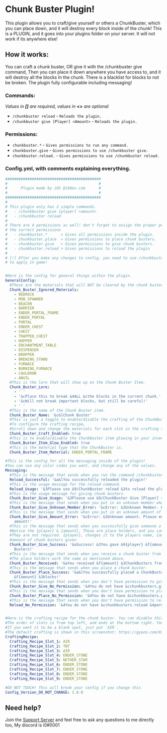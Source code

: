 # Chunk Buster Plugin!
This plugin allows you to craft/give yourself or others a ChunkBuster, which you can place down, and it will destroy every block inside of the chunk!
This is a PLUGIN, and it goes into your plugins folder on your server. It will not work if its anywhere else!

## How it works:
You can craft a chunk buster, OR give it with the /chunkbuster give command, Then you can place it down anywhere you have access to, and it will destroy all the blocks 
In the chunk. There is a blacklist for blocks to not be broken. The plugin fully configurable including messaging!

### Commands:
*Values in **[]** are required, values in **<>** are optional*
 - ```/chunkbuster reload```                   - ``Reloads the plugin.``
 - ```/chunkbuster give [Player] <Amount>```   - ``Reloads the plugin.``


### Permissions:
 - ```chunkbuster.*```        - ``Gives permissions to run any command.``
 - ```chunkbuster.give```     - ``Gives permissions to use /chunkbuster give.``
 - ```chunkbuster.reload.```  - ``Gives permissions to use /chunkbuster reload.``
 
### Config.yml, with comments explaining everything.
```yaml
###########################################
#                                         #
#      Plugin made by i01 @i0dev.com      #
#                                         #
###########################################
#
# This plugin only has 2 simple commands.
#   - /chunkbuster give [player] <amount>
#   - /chunkbuster reload
#
# There are 4 permissions as well! don't forget to assign the proper people
# the correct permissions
#   - chunkbuster.*      > Gives all permissions inside the plugin.
#   - chunkbuster.place  > Gives permissions to place chunk busters.
#   - chunkbuster.give   > Gives permissions to give chunk busters.
#   - chunkbuster.reload > Gives permissions to reload the plugin
#
# [!] After you make any changes to config, you need to use /chunkbuster reload, for the changes
# to apply in game!


#Here is the config for general things within the plugin.
GeneralConfig:
  #These are the materials that will NOT be cleared by the chunk buster.
  Chunk_Buster_Ignored_Materials:
    - BEDROCK
    - MOB_SPAWNER
    - BEACON
    - BARRIER
    - ENDER_PORTAL_FRAME
    - ENDER_PORTAL
    - PORTAL
    - ENDER_CHEST
    - CHEST
    - TRAPPED_CHEST
    - HOPPER
    - ENCHANTMENT_TABLE
    - DISPENSER
    - DROPPER
    - BREWING_STAND
    - FURNACE
    - BURNING_FURNACE
    - CAULDRON
    - ANVIL
  #This is the lore that will show up on the Chunk Buster Item.
  Chunk_Buster_Lore:
    - ' '
    - '&cPlace this to break &4ALL &cthe blocks in the current chunk.'
    - '&cWill not break important blocks, but still be careful!'
    - ' '
  #This is the name of the Chunk Buster item.
  Chunk_Buster_Name: '&c&lChunk Buster'
  #This is just a toggle to enable/disable the crafting of the ChunkBuster...
  #To configure the crafting recipe,
  #Scroll down and change the materials for each slot in the crafting table!
  Chunk_Buster_Craft_Enabled: true
  #This is to enable/disable the ChunkBuster item glowing in your inventory.
  Chunk_Buster_Item_Glow_Enabled: true
  #This is the material type that the ChunkBuster is.
  Chunk_Buster_Item_Material: ENDER_PORTAL_FRAME

#This is the config for all the messaging inside of the plugin!
#You can use any color codes you want, and change any of the values.
Messaging:
  #This is the message that sends when you run the command /chunkbuster reload.
  Reload_Successful: '&a&lYou successfully reloaded the plugin!'
  #This is the usage message for the reload command.
  Reload_Usage: '&3Please use &9/ChunkBuster reload &3to reload the plugin!'
  #This is the usage message for giving chunk busters.
  Chunk_Buster_Give_Usage: '&3Please use &9/ChunkBuster Give [Player] <amount>&3!'
  #This is the message that sends when you put in an unknown member when giving a chunk buster.
  Chunk_Buster_Give_Unknown_Member_Error: '&cError: &3Unknown Member. Please try again!'
  #This is the message that sends when you put in an unknown amount of chunk busters to give
  Chunk_Buster_Give_Amount_Error: '&cError: &3Unknown amount. Please enter a valid
    amount!'
  #This is the message that sends when you successfully give someone a chunk buster.
  #Notice the {player} & {amount}, Those are place holders, and you can include them, if you want to
  #They are not required. {player}, changes it to the players name, {amount} changes it to the
  #amount of chunk busters given
  Chunk_Buster_Give_Success: '&aSuccess! &3You gave &9{player} &f{amount} &3Chunk
    Busters!'
  #This is the message that sends when you receive a chunk buster from someone else.
  #The place holders work the same as mentioned above.
  Chunk_Buster_Received: '&aYou received &f{amount} &3ChunkBusters from &9{player}&3!'
  #This is the message that sends when you place a chunk buster.
  Chunk_Buster_Place_Success: '&a&lYou successfully placed a ChunkBuster! &3You destroyed
    &f{amount} &3blocks!'
  #This is the message that sends when you don't have permission to give chunk busters.
  Chunk_Buster_Give_No_Permission: '&4You do not have &cchunkbusters.give &4permission!'
  #This is the message that sends when you don't have permission to place chunk busters.
  Chunk_Buster_Place_No_Permission: '&4You do not have &cchunkbusters.place &4permission!'
  #This is the message that sends when you don't have permission to reload the plugin.
  Reload_No_Permission: '&4You do not have &cchunkbusters.reload &4permission!'


#Here is the crafting recipe for the chunk buster. You can disable this if you want in the GeneralConfig section
#The order of slots is from top left, and ends at the bottom right. You can input any material you wish.
#If you want it to be a blank spot, just put `AIR`.
#The default crafting is shown in this screenshot: https://gyazo.com/83d680867f88ac55ac7d2b11dc742614
CraftingRecipe:
  Crafting_Recipe_Slot_1: AIR
  Crafting_Recipe_Slot_2: TNT
  Crafting_Recipe_Slot_3: AIR
  Crafting_Recipe_Slot_4: ENDER_STONE
  Crafting_Recipe_Slot_5: NETHER_STAR
  Crafting_Recipe_Slot_6: ENDER_STONE
  Crafting_Recipe_Slot_7: ENDER_STONE
  Crafting_Recipe_Slot_8: ENDER_STONE
  Crafting_Recipe_Slot_9: ENDER_STONE

#DO NOT TOUCH! This will break your config if you change this
Config_Version_DO_NOT_CHANGE: 1.0.0
```

## Need help? 
Join the [Support Server](https://discord.gg/h7MRPyJ) and feel free to ask any questions to me directly too, My discord is i0#0001
